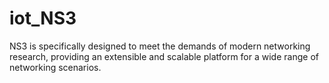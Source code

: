 # iot_NS3

NS3 is specifically designed to meet the demands of modern networking research, providing an extensible and scalable platform for a wide range of networking scenarios.

